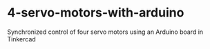 # 4-servo-motors-with-arduino
Synchronized control of four servo motors using an Arduino board in Tinkercad
